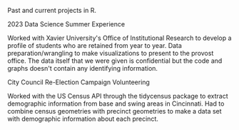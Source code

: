 Past and current projects in R.

2023 Data Science Summer Experience

Worked with Xavier University's Office of Institutional Research to develop a profile of students who 
are retained from year to year. Data preparation/wrangling to make visualizations to present to the
provost office. The data itself that we were given is confidential but the code and graphs doesn't 
contain any identifying information.

City Council Re-Election Campaign Volunteering 

Worked with the US Census API through the tidycensus package to extract demographic information from
base and swing areas in Cincinnati. Had to combine census geometries with precinct geometries to make
a data set with demographic information about each precinct.

<!---
conoverm1/conoverm1 is a ✨ special ✨ repository because its `README.md` (this file) appears on your GitHub profile.
You can click the Preview link to take a look at your changes.
--->
